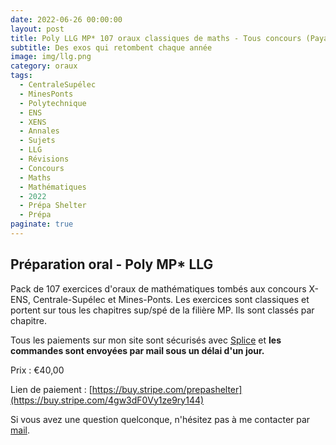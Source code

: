 ```yaml
---
date: 2022-06-26 00:00:00
layout: post
title: Poly LLG MP* 107 oraux classiques de maths - Tous concours (Payant) 2022
subtitle: Des exos qui retombent chaque année
image: img/llg.png
category: oraux
tags:
  - CentraleSupélec
  - MinesPonts
  - Polytechnique
  - ENS
  - XENS
  - Annales
  - Sujets
  - LLG
  - Révisions
  - Concours
  - Maths
  - Mathématiques
  - 2022
  - Prépa Shelter
  - Prépa
paginate: true
---
```


## Préparation oral - Poly MP* LLG

Pack de 107 exercices d'oraux de mathématiques tombés aux concours X-ENS, Centrale-Supélec et Mines-Ponts. Les exercices sont classiques et portent sur tous les chapitres sup/spé de la filière MP. Ils sont classés par chapitre. 

Tous les paiements sur mon site sont sécurisés avec [Splice](https://www.stripe.com) et **les commandes sont envoyées par mail sous un délai d'un jour.**

Prix : €40,00

Lien de paiement : [https://buy.stripe.com/prepashelter](https://buy.stripe.com/4gw3dF0Vy1ze9ry144)


Si vous avez une question quelconque, n'hésitez pas à me contacter par [mail](https://www.prepashelter.com/contact/).

